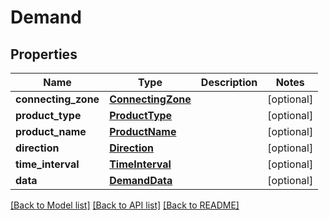 # Demand

## Properties
Name | Type | Description | Notes
------------ | ------------- | ------------- | -------------
**connecting_zone** | [**ConnectingZone**](ConnectingZone.md) |  | [optional] 
**product_type** | [**ProductType**](ProductType.md) |  | [optional] 
**product_name** | [**ProductName**](ProductName.md) |  | [optional] 
**direction** | [**Direction**](Direction.md) |  | [optional] 
**time_interval** | [**TimeInterval**](TimeInterval.md) |  | [optional] 
**data** | [**DemandData**](DemandData.md) |  | [optional] 

[[Back to Model list]](../README.md#documentation-for-models) [[Back to API list]](../README.md#documentation-for-api-endpoints) [[Back to README]](../README.md)

